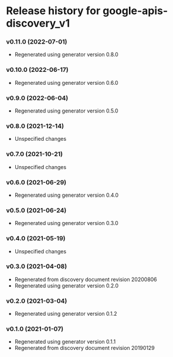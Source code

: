 # Release history for google-apis-discovery_v1

### v0.11.0 (2022-07-01)

* Regenerated using generator version 0.8.0

### v0.10.0 (2022-06-17)

* Regenerated using generator version 0.6.0

### v0.9.0 (2022-06-04)

* Regenerated using generator version 0.5.0

### v0.8.0 (2021-12-14)

* Unspecified changes

### v0.7.0 (2021-10-21)

* Unspecified changes

### v0.6.0 (2021-06-29)

* Regenerated using generator version 0.4.0

### v0.5.0 (2021-06-24)

* Regenerated using generator version 0.3.0

### v0.4.0 (2021-05-19)

* Unspecified changes

### v0.3.0 (2021-04-08)

* Regenerated from discovery document revision 20200806
* Regenerated using generator version 0.2.0

### v0.2.0 (2021-03-04)

* Regenerated using generator version 0.1.2

### v0.1.0 (2021-01-07)

* Regenerated using generator version 0.1.1
* Regenerated from discovery document revision 20190129

